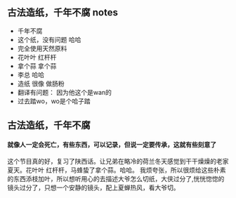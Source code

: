 ## 古法造纸，千年不腐 notes

- 千年不腐
- 这个纸，没有问题 哈哈
- 完全使用天然原料
- 花叶叶 红杆杆
- 拿个蒜 拿个蒜 
- 李总 哈哈
- 造纸 很像 做肠粉
- 翻译有问题： 因为他这个是wan的
- 过去踏wo，wo是个哈子踏

## 古法造纸，千年不腐 

#### 就像人一定会死亡，有些东西，可以记录，但说一定要传承，这就有些刻意了

这个节目真的好，复习了陕西话。让兄弟在略冷的荷兰冬天感觉到干干燥燥的老家夏天。花叶叶 红杆杆，马蜂蛰了拿个蒜。哈哈。
我烦夸张，所以很烦给这些朴素的东西添枝加叶，所以想听用心的去描述大爷怎么切纸，大侠过分了,恍恍惚惚的镜头过分了，只想一个安静的镜头，配上夏蝉热风，看大爷切。
